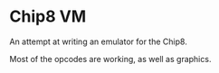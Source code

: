 # Chip8 VM

An attempt at writing an emulator for the Chip8.

Most of the opcodes are working, as well as graphics.
